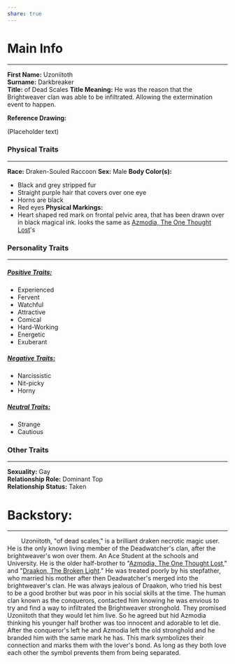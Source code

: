 ```yaml
---
share: true
---
```



# Main Info
---
**First Name:** Uzoniitoth  
**Surname:** Darkbreaker  
**Title:** of Dead Scales 
**Title Meaning:** He was the reason that the Brightweaver clan was able to be infiltrated. Allowing the extermination event to happen.

**Reference Drawing:**

(Placeholder text)
### **Physical Traits**
---
**Race:** Draken-Souled Raccoon
**Sex:** Male
**Body Color(s):**
- Black and grey stripped fur
- Straight purple hair that covers over one eye
- Horns are black   
- Red eyes
**Physical Markings:**
-  Heart shaped red mark on frontal pelvic area, that has been drawn over in black magical ink. looks the same as [Azmodia, The One Thought Lost](./Azmodia,%20The%20One%20Thought%20Lost.md)'s

### **Personality Traits**
---
##### <u>Positive Traits:</u>
- Experienced
- Fervent
- Watchful
- Attractive
- Comical
- Hard-Working
- Energetic
- Exuberant
##### <u>Negative Traits:</u>
- Narcissistic
- Nit-picky
- Horny
##### <u>Neutral Traits:</u>
- Strange
- Cautious

### **Other Traits**
---
**Sexuality:** Gay  
**Relationship Role:** Dominant Top  
**Relationship Status:** Taken
# **Backstory:**
---
&nbsp;&nbsp;&nbsp;&nbsp;&nbsp;&nbsp;&nbsp; Uzoniitoth, "of dead scales," is a brilliant draken necrotic magic user. He is the only known living member of the Deadwatcher's clan, after the brightweaver's won over them. An Ace Student at the schools and University. He is the older half-brother to "[Azmodia, The One Thought Lost](./Azmodia,%20The%20One%20Thought%20Lost.md)," and "[Draakon, The Broken Light](./Draakon,%20The%20Broken%20Light.md)." He was treated poorly by his stepfather, who married his mother after then Deadwatcher's merged into the brightweaver's clan. He was always jealous of Draakon, who tried his best to be a good brother but was poor in his social skills at the time.  The human clan known as the conquerors, contacted him knowing he was envious to try and find a way to infiltrated the Brightweaver stronghold. They promised Uzoniitoth that they would let him live. So he agreed but hid Azmodia thinking his younger half brother was too innocent and adorable to let die. After the conqueror's left he and Azmodia left the old stronghold and he branded him with the same mark he has. This mark symbolizes their connection and marks them with the lover's bond. As long as they both love each other the symbol prevents them from being separated.